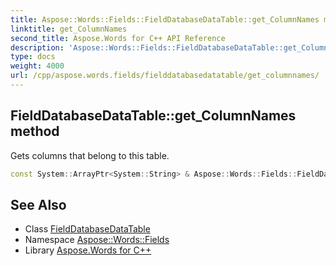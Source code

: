 ```yaml
---
title: Aspose::Words::Fields::FieldDatabaseDataTable::get_ColumnNames method
linktitle: get_ColumnNames
second_title: Aspose.Words for C++ API Reference
description: 'Aspose::Words::Fields::FieldDatabaseDataTable::get_ColumnNames method. Gets columns that belong to this table in C++.'
type: docs
weight: 4000
url: /cpp/aspose.words.fields/fielddatabasedatatable/get_columnnames/
---
```

## FieldDatabaseDataTable::get_ColumnNames method


Gets columns that belong to this table.

```cpp
const System::ArrayPtr<System::String> & Aspose::Words::Fields::FieldDatabaseDataTable::get_ColumnNames() const
```

## See Also

* Class [FieldDatabaseDataTable](../)
* Namespace [Aspose::Words::Fields](../../)
* Library [Aspose.Words for C++](../../../)

